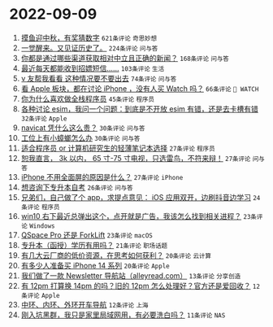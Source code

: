 # 2022-09-09

1. [摸鱼迎中秋，有奖猜数字](https://www.v2ex.com/t/878872) `621条评论` `奇思妙想`
1. [一觉醒来。又见证历史了。](https://www.v2ex.com/t/878785) `224条评论` `问与答`
1. [你都是通过哪些渠道获取相对中立且正确的新闻？](https://www.v2ex.com/t/878787) `168条评论` `问与答`
1. [最近每天都能收到招嫖短信……](https://www.v2ex.com/t/878831) `103条评论` `生活`
1. [v 友帮我看看 这种情况要不要出去](https://www.v2ex.com/t/878826) `74条评论` `问与答`
1. [看 Apple 板块，都在讨论 iPhone ，没有人买 Watch 吗？](https://www.v2ex.com/t/878845) `66条评论` ` WATCH`
1. [你为什么喜欢做全栈程序员](https://www.v2ex.com/t/878881) `45条评论` `程序员`
1. [各种讨论 esim，我问一个问题：到底是不开放 esim 有错，还是去卡槽有错](https://www.v2ex.com/t/878855) `32条评论` `Apple`
1. [navicat 凭什么这么贵？](https://www.v2ex.com/t/878918) `30条评论` `问与答`
1. [工位上有小蟑螂怎么办](https://www.v2ex.com/t/878824) `30条评论` `问与答`
1. [适合程序员 or 计算机研究生的轻薄笔记本选择](https://www.v2ex.com/t/878913) `27条评论` `程序员`
1. [恕我直言， 3k 以内， 65 寸-75 寸电视，只选雷鸟，不符来辩！](https://www.v2ex.com/t/878892) `27条评论` `问与答`
1. [iPhone 不用全面屏的原因是什么？](https://www.v2ex.com/t/878857) `27条评论` `iPhone`
1. [想咨询下专升本自考](https://www.v2ex.com/t/878804) `26条评论` `问与答`
1. [兄弟们，自己做了个 app，求提点意见： iOS 应用双开，边刷抖音边学习](https://www.v2ex.com/t/878866) `24条评论` `程序员`
1. [win10 右下最近总弹出这个，点开就是广告，我该怎么找到相关进程？](https://www.v2ex.com/t/878870) `23条评论` `Windows`
1. [QSpace Pro 还是 ForkLift](https://www.v2ex.com/t/878836) `23条评论` `macOS`
1. [专升本（函授）学历有用吗？](https://www.v2ex.com/t/878887) `21条评论` `职场话题`
1. [有几大云厂商的低价资源，在思考如何获利？](https://www.v2ex.com/t/878896) `20条评论` `云计算`
1. [有多少人准备买 iPhone 14 系列](https://www.v2ex.com/t/878895) `20条评论` `Apple`
1. [我们做了一款 Newsletter 导航站（alleyread.com）](https://www.v2ex.com/t/878894) `13条评论` `分享创造`
1. [有 12pm 打算换 14pm 的吗？旧的 12pm 怎么处理好？官方还是爱回收？](https://www.v2ex.com/t/878903) `12条评论` `Apple`
1. [中环、内环、外环开车导航](https://www.v2ex.com/t/878790) `12条评论` `上海`
1. [刚入坑黑群，我只是家里局域网用，有必要洗白吗？](https://www.v2ex.com/t/878877) `11条评论` `NAS`
